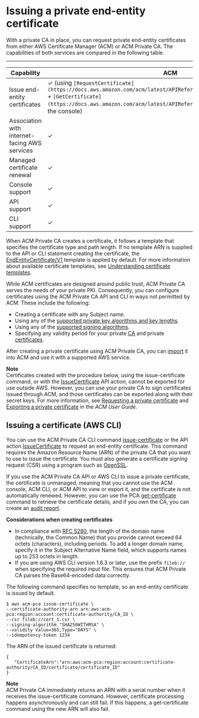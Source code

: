 # Issuing a private end\-entity certificate<a name="PcaIssueCert"></a>

With a private CA in place, you can request private end\-entity certificates from either AWS Certificate Manager \(ACM\) or ACM Private CA\. The capabilities of both services are compared in the following table\.


****  

|  Capability  |  ACM  |  ACM Private CA  | 
| --- | --- | --- | 
|  Issue end\-entity certificates  |  ✓ \(using `[RequestCertificate](https://docs.aws.amazon.com/acm/latest/APIReference/API_RequestCertificate.html)` \+ `[GetCertificate](https://docs.aws.amazon.com/acm/latest/APIReference/API_GetCertificate.html)` or the console\)  |  ✓ \(using `[IssueCertificate](https://docs.aws.amazon.com/acm-pca/latest/APIReference/API_IssueCertificate.html)`\)  | 
|  Association with internet\-facing AWS services  |  ✓  |  Not supported  | 
| Managed certificate renewal | ✓ | Indirectly [supported](https://docs.aws.amazon.com/acm/latest/userguide/managed-renewal.html) though ACM | 
|  Console support  |  ✓  |  Not supported  | 
|  API support  |  ✓  |  ✓  | 
|  CLI support  |  ✓  |  ✓  | 

When ACM Private CA creates a certificate, it follows a template that specifies the certificate type and path length\. If no template ARN is supplied to the API or CLI statement creating the certificate, the [EndEntityCertificate/V1](UsingTemplates.md#EndEntityCertificate-V1) template is applied by default\. For more information about available certificate templates, see [Understanding certificate templates](UsingTemplates.md)\.

While ACM certificates are designed around public trust, ACM Private CA serves the needs of your private PKI\. Consequently, you can configure certificates using the ACM Private CA API and CLI in ways not permitted by ACM\. These include the following:
+ Creating a certificate with any Subject name\.
+ Using any of the [supported private key algorithms and key lengths](https://docs.aws.amazon.com/acm-pca/latest/userguide/supported-algorithms.html)\.
+ Using any of the [supported signing algorithms](https://docs.aws.amazon.com/acm-pca/latest/userguide/supported-algorithms.html)\.
+ Specifying any validity period for your private [CA](PcaCreateCa.html) and private [certificates](PcaIssueCert.html)\.

After creating a private certificate using ACM Private CA, you can [import](https://docs.aws.amazon.com/acm/latest/userguide/import-certificate-api-cli.html) it into ACM and use it with a supported AWS service\.

**Note**  
Certificates created with the procedure below, using the issue\-certificate command, or with the [IssueCertificate](https://docs.aws.amazon.com/acm/latest/APIReference/API_RequestCertificate.html) API action, cannot be exported for use outside AWS\. However, you can use your private CA to sign certificates issued through ACM, and those certificates can be exported along with their secret keys\. For more information, see [Requesting a private certificate](https://docs.aws.amazon.com/acm/latest/userguide/gs-acm-request-private.html) and [Exporting a private certificate](https://docs.aws.amazon.com/acm/latest/userguide/export-private.html) in the *ACM User Guide*\.

## Issuing a certificate \(AWS CLI\)<a name="IssueCertCli"></a>

You can use the ACM Private CA CLI command [issue\-certificate](https://docs.aws.amazon.com/cli/latest/reference/acm-pca/issue-certificate.html) or the API action [IssueCertificate](https://docs.aws.amazon.com/acm-pca/latest/APIReference/API_IssueCertificate.html) to request an end\-entity certificate\. This command requires the Amazon Resource Name \(ARN\) of the private CA that you want to use to issue the certificate\. You must also generate a certificate signing request \(CSR\) using a program such as [OpenSSL](https://www.openssl.org/)\.

If you use the ACM Private CA API or AWS CLI to issue a private certificate, the certificate is unmanaged, meaning that you cannot use the ACM console, ACM CLI, or ACM API to view or export it, and the certificate is not automatically renewed\. However, you can use the PCA [get\-certificate](https://docs.aws.amazon.com/cli/latest/reference/acm-pca/get-certificate.html) command to retrieve the certificate details, and if you own the CA, you can create an [audit report](PcaAuditReport.md)\.

**Considerations when creating certificates**
+ In compliance with [RFC 5280](https://datatracker.ietf.org/doc/html/rfc5280), the length of the domain name \(technically, the Common Name\) that you provide cannot exceed 64 octets \(characters\), including periods\. To add a longer domain name, specify it in the Subject Alternative Name field, which supports names up to 253 octets in length\. 
+ If you are using AWS CLI version 1\.6\.3 or later, use the prefix `fileb://` when specifying the required input file\. This ensures that ACM Private CA parses the Base64\-encoded data correctly\.

The following command specifies no template, so an end\-entity certificate is issued by default\.

```
$ aws acm-pca issue-certificate \
--certificate-authority-arn arn:aws:acm-pca:region:account:certificate-authority/CA_ID \
--csr fileb://cert_1.csr \
--signing-algorithm "SHA256WITHRSA" \
--validity Value=365,Type="DAYS" \
--idempotency-token 1234
```

The ARN of the issued certificate is returned:

```
{
   "CertificateArn":"arn:aws:acm-pca:region:account:certificate-authority/CA_ID/certificate/certificate_ID"
}
```

**Note**  
ACM Private CA immediately returns an ARN with a serial number when it receives the issue\-certificate command\. However, certificate processing happens asynchronously and can still fail\. If this happens, a get\-certificate command using the new ARN will also fail\.